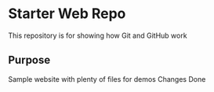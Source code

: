 # Starter Web Repo

This repository is for showing how Git and GitHub work

## Purpose <sumit kadarkar>


Sample website with plenty of files for demos
Changes Done
